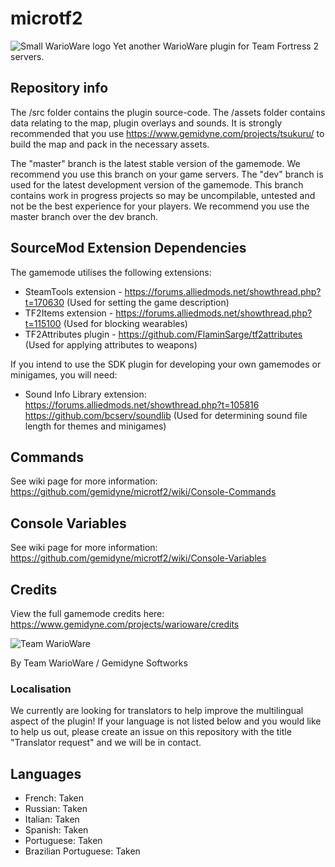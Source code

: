 # microtf2

![Small WarioWare logo](https://cdn.jsdelivr.net/gh/gemidyne/microtf2@master/assets/square-logo-200x200.png)
Yet another WarioWare plugin for Team Fortress 2 servers.

## Repository info

The /src folder contains the plugin source-code. 
The /assets folder contains data relating to the map, plugin overlays and sounds. It is strongly recommended that you use https://www.gemidyne.com/projects/tsukuru/ to build the map and pack in the necessary assets.

The "master" branch is the latest stable version of the gamemode. We recommend you use this branch on your game servers.
The "dev" branch is used for the latest development version of the gamemode. This branch contains work in progress projects so may be uncompilable, untested and not be the best experience for your players. We recommend you use the master branch over the dev branch.

## SourceMod Extension Dependencies

The gamemode utilises the following extensions:

- SteamTools extension - https://forums.alliedmods.net/showthread.php?t=170630 (Used for setting the game description)
- TF2Items extension - https://forums.alliedmods.net/showthread.php?t=115100 (Used for blocking wearables)
- TF2Attributes plugin - https://github.com/FlaminSarge/tf2attributes (Used for applying attributes to weapons)

If you intend to use the SDK plugin for developing your own gamemodes or minigames, you will need:

- Sound Info Library extension: https://forums.alliedmods.net/showthread.php?t=105816   https://github.com/bcserv/soundlib (Used for determining sound file length for themes and minigames)

## Commands 
See wiki page for more information: https://github.com/gemidyne/microtf2/wiki/Console-Commands

## Console Variables
See wiki page for more information: https://github.com/gemidyne/microtf2/wiki/Console-Variables

## Credits

View the full gamemode credits here: https://www.gemidyne.com/projects/warioware/credits

![Team WarioWare](https://cdn.jsdelivr.net/gh/gemidyne/microtf2@master/assets/team_warioware.png)

By Team WarioWare / Gemidyne Softworks

### Localisation

We currently are looking for translators to help improve the multilingual aspect of the plugin! If your language is not listed below and you would like to help us out, please create an issue on this repository with the title "Translator request" and we will be in contact.

## Languages

- French: Taken
- Russian: Taken
- Italian: Taken
- Spanish: Taken
- Portuguese: Taken
- Brazilian Portuguese: Taken
